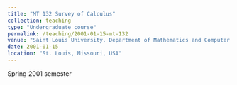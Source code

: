 ```yaml
---
title: "MT 132 Survey of Calculus"
collection: teaching
type: "Undergraduate course"
permalink: /teaching/2001-01-15-mt-132
venue: "Saint Louis University, Department of Mathematics and Computer Science"
date: 2001-01-15
location: "St. Louis, Missouri, USA"
---
```


Spring 2001 semester
